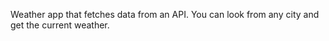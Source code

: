 Weather app that fetches data from an API. 
You can look from any city and get the current weather.

